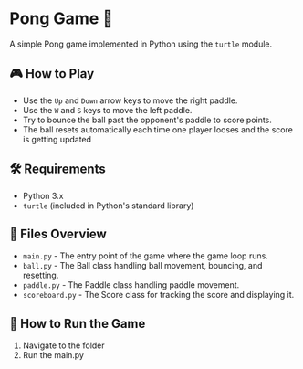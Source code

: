 # Pong Game 🏓

A simple Pong game implemented in Python using the `turtle` module.

## 🎮 How to Play
- Use the `Up` and `Down` arrow keys to move the right paddle.
- Use the `W` and `S` keys to move the left paddle.
- Try to bounce the ball past the opponent's paddle to score points.
- The ball resets automatically each time one player looses and the score is getting updated

## 🛠️ Requirements
- Python 3.x
- `turtle` (included in Python's standard library)

## 📝 Files Overview
- `main.py` - The entry point of the game where the game loop runs.
- `ball.py` - The Ball class handling ball movement, bouncing, and resetting.
- `paddle.py` - The Paddle class handling paddle movement.
- `scoreboard.py` - The Score class for tracking the score and displaying it.

## 🚀 How to Run the Game
1. Navigate to the folder
3. Run the main.py
